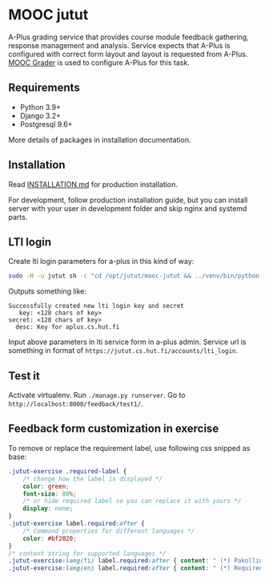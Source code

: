 
MOOC jutut
==========

A-Plus grading service that provides course module feedback gathering, response management and analysis.
Service expects that A-Plus is configured with correct form layout and layout is requested from A-Plus.
[MOOC Grader](https://github.com/Aalto-LeTech/mooc-grader) is used to configure A-Plus for this task.


Requirements
------------

* Python 3.9+
* Django 3.2+
* Postgresql 9.6+

More details of packages in installation documentation.


Installation
------------

Read [INSTALLATION.md](INSTALLATION.md) for production installation.

For development,
follow production installation guide,
but you can install server with your user in development folder and skip nginx and systemd parts.

LTI login
---------

Create lti login parameters for a-plus in this kind of way:

```sh
sudo -H -u jutut sh -c "cd /opt/jutut/mooc-jutut && ../venv/bin/python manage.py add_lti_key -d 'Key for aplus.cs.hut.fi'"
```

Outputs something like:

```
Successfully created new lti login key and secret
   key: <128 chars of key>
secret: <128 chars of key>
  desc: Key for aplus.cs.hut.fi
```

Input above parameters in lti service form in a-plus admin.
Service url is something in format of `https://jutut.cs.hut.fi/accounts/lti_login`.

Test it
-------

Activate virtualenv.
Run `./manage.py runserver`.
Go to `http://localhost:8000/feedback/test1/`.


Feedback form customization in exercise
---------------------------------------

To remove or replace the requirement label, use following css snipped as base:

```css
.jutut-exercise .required-label {
	/* change how the label is displayed */
	color: green;
	font-size: 80%;
	/* or hide required label so you can replace it with yours */
	display: none;
}
.jutut-exercise label.required:after {
	/* Commond properties for different languages */
	color: #bf2020;
}
/* content string for supported languages */
.jutut-exercise:lang(fi) label.required:after { content: " (*) Pakollinen"; }
.jutut-exercise:lang(en) label.required:after { content: " (*) Required"; }

```
